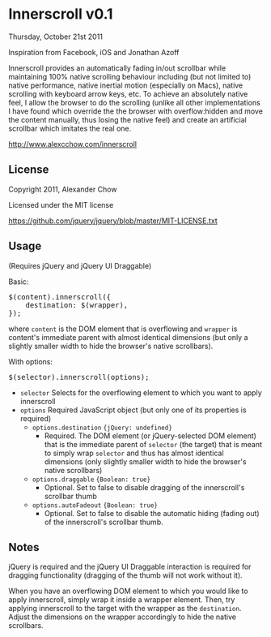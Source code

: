 Innerscroll v0.1
=================
Thursday, October 21st 2011

Inspiration from Facebook, iOS and Jonathan Azoff

Innerscroll provides an automatically fading in/out scrollbar while maintaining 100% native scrolling behaviour including (but not limited to) native performance, native inertial motion (especially on Macs), native scrolling with keyboard arrow keys, etc. To achieve an absolutely native feel, I allow the browser to do the scrolling (unlike all other implementations I have found which override the the browser with overflow:hidden and move the content manually, thus losing the native feel) and create an artificial scrollbar which imitates the real one.


<http://www.alexcchow.com/innerscroll>

License
-------
Copyright 2011, Alexander Chow

Licensed under the MIT license

<https://github.com/jquery/jquery/blob/master/MIT-LICENSE.txt>

Usage
-----
(Requires jQuery and jQuery UI Draggable)

Basic:

<pre>$(content).innerscroll({
    destination: $(wrapper),
});</pre>

where `content` is the DOM element that is overflowing and `wrapper` is content's immediate parent with almost identical dimensions (but only a slightly smaller width to hide the browser's native scrollbars).

With options:

<pre>$(selector).innerscroll(options);</pre>

+ `selector`
    Selects for the overflowing element to which you want to apply innerscroll
+ `options`
    Required JavaScript object (but only one of its properties is required)
    * `options.destination` `{jQuery: undefined}`
        - Required. The DOM element (or jQuery-selected DOM element) that is the immediate parent of `selector` (the target) that is meant to simply wrap `selector` and thus has almost identical dimensions (only slightly smaller width to hide the browser's native scrollbars)
    * `options.draggable` `{Boolean: true}`
        - Optional. Set to false to disable dragging of the innerscroll's scrollbar thumb
    * `options.autoFadeout` `{Boolean: true}`
        - Optional. Set to false to disable the automatic hiding (fading out) of the innerscroll's scrollbar thumb.
        
Notes
-----
jQuery is required and the jQuery UI Draggable interaction is required for dragging functionality (dragging of the thumb will not work without it). 

When you have an overflowing DOM element to which you would like to apply innerscroll, simply wrap it inside a wrapper element. Then, try applying innerscroll to the target with the wrapper as the `destination`. Adjust the dimensions on the wrapper accordingly to hide the native scrollbars.